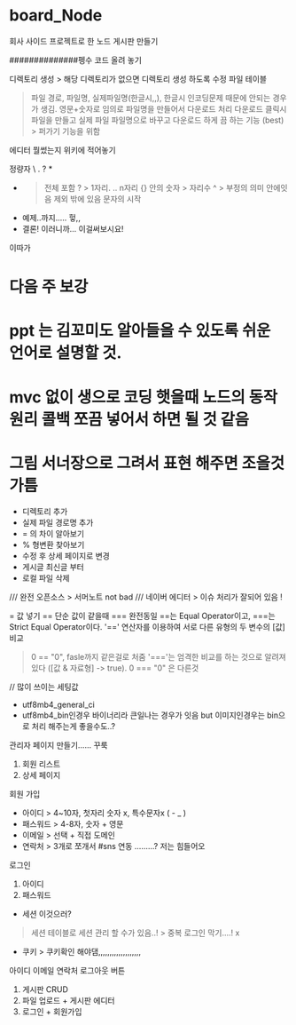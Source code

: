 # board_Node
회사 사이드 프로젝트로 한 노드 게시판 만들기 


##############펭수 코드 올려 놓기 



디렉토리 생성  > 해당 디렉토리가 없으면 디렉토리 생성 하도록 수정 
파일 테이블 
> 파일 경로, 파일명, 실제파일명(한글시,,), 
한글시 인코딩문제 때문에 안되는 경우가 생김. 영문+숫자로 임의로 파일명을 만들어서 다운로드 처리 
> 다운로드 클릭시 파일을 만들고 실제 파일 파일명으로 바꾸고 다운로드 하게 끔 하는 기능 (best) > 퍼가기 기능을 위함 

에디터 뭘썼는지 위키에 적어놓기 

정량자 \ . \? \* 

* > 전체 포함 
? > 1자리. .. n자리 
{} 안의 숫자 > 자리수 
^ > 부정의 의미 안에잇음 제외 밖에 있음 문자의 시작 


- 예제..까지..... 헣,, 
- 결론! 이러니까... 이걸써보시요! 


이따가 
# 다음 주 보강 
  # ppt 는 김꼬미도 알아들을 수 있도록 쉬운 언어로 설명할 것.  
  # mvc 없이 생으로 코딩 햇을때 노드의 동작 원리  콜백 쪼끔 넣어서 하면 될 것 같음 
  # 그림 서너장으로 그려서 표현 해주면 조을것 가틈 

- 디렉토리 추가 
- 실제 파일 경로명 추가 
- = 의 차이 알아보기 
- % 형변환 찾아보기 
- 수정 후 상세 페이지로 변경 
- 게시글 최신글 부터 
- 로컬 파일 삭제 

/// 완전 오픈소스 > 서머노트 not bad
/// 네이버 에디터 > 이슈 처리가 잘되어 있음 !

= 값 넣기 
== 단순 값이 같을때 
=== 완전동일 
==는 Equal Operator이고,  ===는 Strict Equal Operator이다. 
 '==' 연산자를 이용하여 서로 다른 유형의 두 변수의 [값] 비교
> 0 == "0", fasle까지 같은걸로 처줌 
 '==='는 엄격한 비교를 하는 것으로 알려져 있다 ([값 & 자료형] -> true).
> 0 === "0" 은 다른것 

// 많이 쓰이는 세팅값 
- utf8mb4_general_ci
- utf8mb4_bin인경우 바이너리라 큰일나는 경우가 잇음 but 이미지인경우는 bin으로 처리 해주는게 좋을수도..? 

관리자 페이지 만들기...... 꾸룩 
1. 회원 리스트
2. 상세 페이지
 
회원 가입
- 아이디 > 4~10자, 첫자리 숫자 x, 특수문자x ( - _ )  
- 패스워드 > 4-8자, 숫자 + 영문 
- 이메일 > 선택 + 직접 도메인 
- 연락처 > 3개로 쪼개서 
#sns 연동 .........? 저는 힘들어오 


로그인 
1. 아이디
2. 패스워드
- 세션 이것으러?  
> 세션 테이블로 세션 관리 할 수가 있음..! > 중복 로그인 막기....!  x 
- 쿠키  > 쿠키확인 해야댐,,,,,,,,,,,,,,,,,,, 


아이디 
이메일
연락처 
로그아웃 버튼 



1. 게시판 CRUD
2. 파일 업로드 + 게시판 에디터
3. 로그인 + 회원가입 
